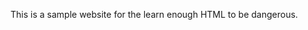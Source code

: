 <html><body><p>This is a sample website for the learn enough HTML to be dangerous.</p> </body></html>
